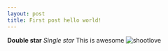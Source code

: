 ```yaml
---
layout: post
title: First post hello world!
---
```


**Double star**
*Single star*
This is awesome
![shootlove](uyennn.github.io/_posts/shootlove.jpg)
